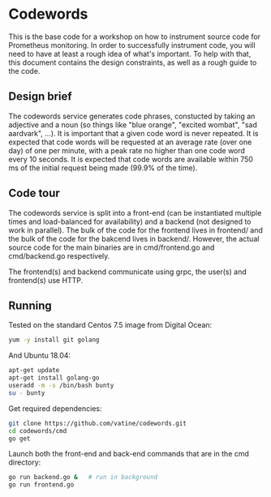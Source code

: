 # Codewords

This is the base code for a workshop on how to instrument source code for Prometheus monitoring. In order to successfully instrument code, you will need to have at least a rough idea of what's important. To help with that, this document contains the design constraints, as well as a rough guide to the code.

## Design brief

The codewords service generates code phrases, constucted by taking an adjective and a noun (so things like "blue orange", "excited wombat", "sad aardvark", ...). It is important that a given code word is never repeated. It is expected that code words will be requested at an average rate (over one day) of one per minute, with a peak rate no higher than one code word every 10 seconds. It is expected that code words are available within 750 ms of the initial request being made (99.9% of the time).

## Code tour

The codewords service is split into a front-end (can be instantiated multiple times and load-balanced for availability) and a backend (not designed to work in parallel). The bulk of the code for the frontend lives in frontend/ and the bulk of the code for the bakcend lives in backend/. However, the actual source code for the main binaries are in cmd/frontend.go and cmd/backend.go respectively.

The frontend(s) and backend communicate using grpc, the user(s) and frontend(s) use HTTP.

## Running

Tested on the standard Centos 7.5 image from Digital Ocean:

```bash
yum -y install git golang
```

And Ubuntu 18.04:

```bash
apt-get update
apt-get install golang-go
useradd -m -s /bin/bash bunty
su - bunty
```

Get required dependencies:
```bash
git clone https://github.com/vatine/codewords.git
cd codewords/cmd
go get
```

Launch both the front-end and back-end commands that are in the cmd directory:
```bash
go run backend.go &   # run in background
go run frontend.go
```
